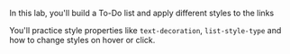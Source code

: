 In this lab, you'll build a To-Do list and apply different styles to the links

You'll practice style properties like `text-decoration`, `list-style-type` and how to change styles on hover or click.